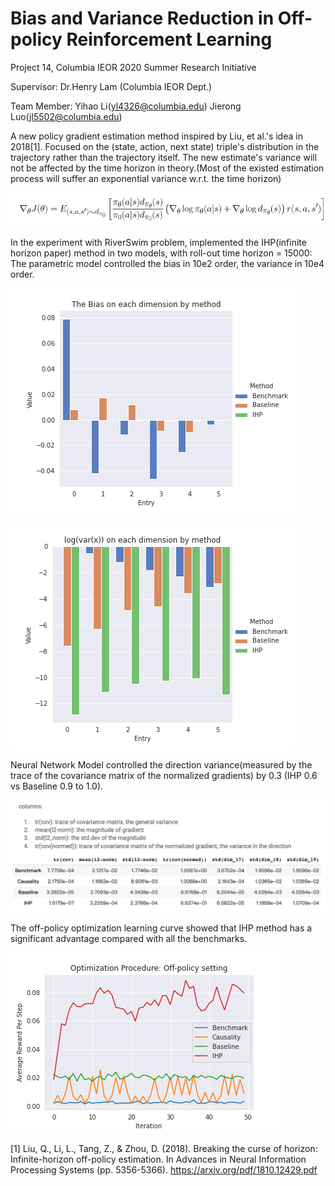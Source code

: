 # Bias and Variance Reduction in Off-policy Reinforcement Learning
Project 14, Columbia IEOR 2020 Summer Research Initiative

Supervisor: Dr.Henry Lam (Columbia IEOR Dept.)

Team Member: Yihao Li(yl4326@columbia.edu)
             Jierong Luo(jl5502@columbia.edu)
             
A new policy gradient estimation method inspired by Liu, et al.'s idea in 2018[1]. Focused on the (state, action, next state) triple's distribution in the trajectory rather than the trajectory itself. The new estimate's variance will not be affected by the time horizon in theory.(Most of the existed estimation process will suffer an exponential variance w.r.t. the time horizon)

![New Estimation Method](visualization/formula.png)

In the experiment with RiverSwim problem, implemented the IHP(infinite horizon paper) method in two models, with roll-out time horizon = 15000:
The parametric model controlled the bias in 10e2 order, the variance in 10e4 order.

![Parametric Bias](visualization/parametric_image_bias.png)

![Parametric Variance](visualization/parametric_image_variance.png)

Neural Network Model controlled the direction variance(measured by the trace of the covariance matrix of the normalized gradients) by 0.3 (IHP 0.6 vs Baseline 0.9 to 1.0).

![NN_variance](visualization/variance_data.png)

The off-policy optimization learning curve showed that IHP method has a significant advantage compared with all the benchmarks.

![NN_Optimization](visualization/off-policy_optimization.png)


[1] Liu, Q., Li, L., Tang, Z., & Zhou, D. (2018). Breaking the curse of horizon: Infinite-horizon off-policy estimation. In Advances in Neural Information Processing Systems (pp. 5356-5366). https://arxiv.org/pdf/1810.12429.pdf 
